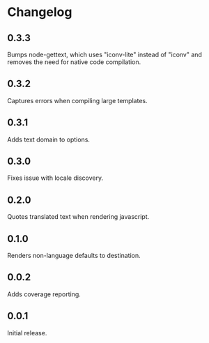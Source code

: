 # Changelog

## 0.3.3

Bumps node-gettext, which uses "iconv-lite" instead of "iconv" and removes
the need for native code compilation.

## 0.3.2

Captures errors when compiling large templates.

## 0.3.1

Adds text domain to options.

## 0.3.0

Fixes issue with locale discovery.

## 0.2.0

Quotes translated text when rendering javascript.

## 0.1.0

Renders non-language defaults to destination.

## 0.0.2

Adds coverage reporting.

## 0.0.1

Initial release.
